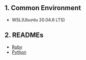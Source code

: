 ## 1. Common Environment

- WSL(Ubuntu 20.04.6 LTS)

## 2. READMEs

- [Ruby]('./ruby/README.md')
- [Python]('./python/README.md')
